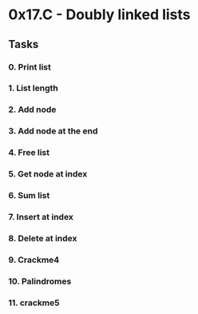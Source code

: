 # 0x17.C - Doubly linked lists

## Tasks
### 0. Print list
### 1. List length
### 2. Add node
### 3. Add node at the end
### 4. Free list
### 5. Get node at index
### 6. Sum list
### 7. Insert at index
### 8. Delete at index
### 9. Crackme4
### 10. Palindromes
### 11. crackme5
